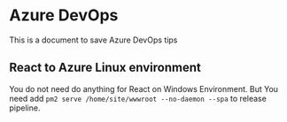 # Azure DevOps

This is a document to save Azure DevOps tips

## React to Azure Linux environment

You do not need do anything for React on Windows Environment. But You need add `pm2 serve /home/site/wwwroot --no-daemon --spa` to release pipeline.

